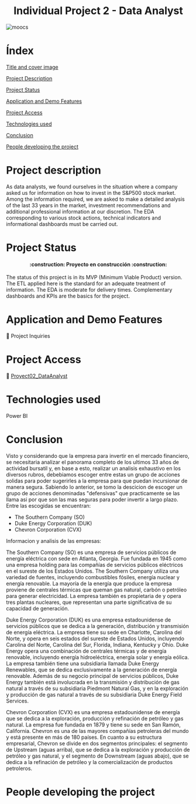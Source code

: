 <h1 align="center"> Individual Project 2 - Data Analyst </h1> 

![moocs](https://drive.google.com/file/d/1bzPX9PtlRBD6Gxjzcmtw4GpGqIJxJc-C/view?usp=drive_link)

<h1>Índex</h1>

[Title and cover image](#Individual-Project-2-Data-Analyst)

[Project Description](#project-description)

[Project Status](#Project-Status)

[Application and Demo Features](#Application-and-Demo-Features)

[Project Access](#project-access)

[Technologies used](#technologies-used)

[Conclusion](#conclusion)  

[People developing the project](#People_developing_the_project)

<h1>Project description</h1>

As data analysts, we found ourselves in the situation where a company asked us for information on how to invest in the S&P500 stock market. Among the information required, we are asked to make a detailed analysis of the last 33 years in the market, investment recommendations and additional professional information at our discretion. The EDA corresponding to various stock actions, technical indicators and informational dashboards must be carried out.

<h1>Project Status</h1>

<h4 align="center">
:construction: Proyecto en construcción :construction:
</h4>

The status of this project is in its MVP (Minimum Viable Product) version. The ETL applied here is the standard for an adequate treatment of information. The EDA is moderate for delivery times. Complementary dashboards and KPIs are the basics for the project.

<h1>Application and Demo Features</h1>

:hammer: Project Inquiries



<h1>Project Access</h1>

 📁 [Proyect02_DataAnalyst](https://github.com/LeanGJ/Proyect02_DataAnalyst)

<h1>Technologies used</h1>

Power BI

<h1>Conclusion</h1>

Visto y considerando que la empresa para invertir en el mercado financiero, se necesitaria analizar el panorama completo de los ultimos 33 años de actividad bursatil y, en base a esto, realizar un analisis exhaustivo en los diversos rubros, debebiamos escoger entre estas un grupo de acciones solidas para poder sugerirles a la empresa para que puedan incursionar de manera segura.
  Sabiendo lo anterior, se tomo la descicion de escoger un grupo de acciones denominadas "defensivas" que
practicamente se las llama asi por que son las mas seguras para poder invertir a largo plazo. Entre las escogidas se encuentran:

 * The Southern Company (SO)
 * Duke Energy Corporation (DUK)
 * Chevron Corporation (CVX)

Informacion y analisis de las empresas:

The Southern Company (SO) es una empresa de servicios públicos de energía eléctrica con sede en Atlanta, Georgia. Fue fundada en 1945 como una empresa holding para las compañías de servicios públicos eléctricos en el sureste de los Estados Unidos.
The Southern Company utiliza una variedad de fuentes, incluyendo combustibles fósiles, energía nuclear y energía renovable. La mayoría de la energía que produce la empresa proviene de centrales térmicas que queman gas natural, carbón o petróleo para generar electricidad. La empresa también es propietaria de y opera tres plantas nucleares, que representan una parte significativa de su capacidad de generación.





Duke Energy Corporation (DUK) es una empresa estadounidense de servicios públicos que se dedica a la generación, distribución y transmisión de energía eléctrica. La empresa tiene su sede en Charlotte, Carolina del Norte, y opera en seis estados del sureste de Estados Unidos, incluyendo Carolina del Norte, Carolina del Sur, Florida, Indiana, Kentucky y Ohio.
Duke Energy opera una combinación de centrales térmicas y de energía renovable, incluyendo energía hidroeléctrica, energía solar y energía eólica. La empresa también tiene una subsidiaria llamada Duke Energy Renewables, que se dedica exclusivamente a la generación de energía renovable.
Además de su negocio principal de servicios públicos, Duke Energy también está involucrada en la transmisión y distribución de gas natural a través de su subsidiaria Piedmont Natural Gas, y en la exploración y producción de gas natural a través de su subsidiaria Duke Energy Field Services.  





Chevron Corporation (CVX) es una empresa estadounidense de energía que se dedica a la exploración, producción y refinación de petróleo y gas natural. La empresa fue fundada en 1879 y tiene su sede en San Ramón, California.
Chevron es una de las mayores compañías petroleras del mundo y está presente en más de 180 países.
En cuanto a su estructura empresarial, Chevron se divide en dos segmentos principales: el segmento de Upstream (aguas arriba), que se dedica a la exploración y producción de petróleo y gas natural, y el segmento de Downstream (aguas abajo), que se dedica a la refinación de petróleo y la comercialización de productos petroleros.

<h1>People developing the project</h1>
